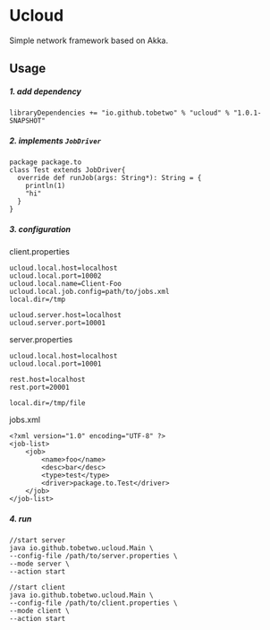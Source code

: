 # Ucloud
Simple network framework based on Akka.
## Usage
##### 1. add dependency
```
libraryDependencies += "io.github.tobetwo" % "ucloud" % "1.0.1-SNAPSHOT"
```
##### 2. implements `JobDriver`
```
package package.to
class Test extends JobDriver{
  override def runJob(args: String*): String = {
    println(1)
    "hi"
  }
}
```
##### 3. configuration
client.properties
```
ucloud.local.host=localhost
ucloud.local.port=10002
ucloud.local.name=Client-Foo
ucloud.local.job.config=path/to/jobs.xml
local.dir=/tmp

ucloud.server.host=localhost
ucloud.server.port=10001
```
server.properties
```
ucloud.local.host=localhost
ucloud.local.port=10001

rest.host=localhost
rest.port=20001

local.dir=/tmp/file

```
 jobs.xml
 ```
 <?xml version="1.0" encoding="UTF-8" ?>
 <job-list>
     <job>
         <name>foo</name>
         <desc>bar</desc>
         <type>test</type>
         <driver>package.to.Test</driver>
     </job>
 </job-list>
 ```
##### 4. run
```
//start server
java io.github.tobetwo.ucloud.Main \
--config-file /path/to/server.properties \
--mode server \
--action start

//start client
java io.github.tobetwo.ucloud.Main \
--config-file /path/to/client.properties \
--mode client \
--action start

```